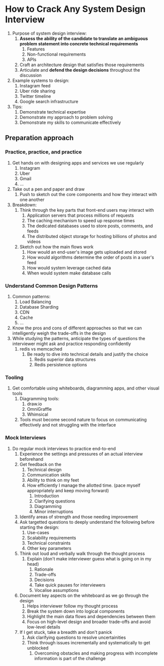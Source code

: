 # How to Crack Any System Design Interview #
1. Purpose of system design interview: 
	1. **Assess the ability of the candidate to translate an ambiguous problem statement into concrete technical requirements**
		1. Features
		2. Non-functional requirements
		3. APIs
	2. Craft an architecture design that satisfies those requirements
	3. Articulate and **defend the design decisions** throughout the discussion
2. Example systems to design:
	1. Instagram feed
	2. Uber ride sharing
	3. Twitter timeline
	4. Google search infrastructure
3. Tips:
	1. Demonstrate technical expertise
	2. Demonstrate my approach to problem solving
	3. Demonstrate my skills to communicate effectively
	
## Preparation approach ##
### Practice, practice, and practice ###
1. Get hands on with designing apps and services we use regularly
	1. Instagram
	2. Uber
	3. Gmail
	4. ...
2. Take out a pen and paper and draw
	1. Push to sketch out the core components and how they interact with one another
3. Breakdown:
	1. Think through the key parts that front-end users may interact with
		1. Application servers that process millions of requests
		2. The caching mechanism to speed up response times
		3. The dedicated databases used to store posts, comments, and feeds
		4. The distributed object storage for hosting billions of photos and videos
	2. Sketch out how the main flows work
		1. How would an end-user's image gets uploaded and stored
		2. How would algorithms determine the order of posts in a user's feed
		3. How would system leverage cached data
		4. When would system make database calls

### Understand Common Design Patterns ###
1. Common patterns:
	1. Load Balancing
	2. Database Sharding
	3. CDN
	4. Cache
	5. ...
2. Know the pros and cons of different approaches so that we can intelligently weigh the trade-offs in the design
3. While studying the patterns, anticipate the types of questions the interviewer might ask and practice responding confidently
	1. redis vs memcached
		1. Be ready to dive into technical details and justify the choice
			1. Redis superior data structures
			2. Redis persistence options

### Tooling ###
1. Get comfortable using whiteboards, diagramming apps, and other visual tools
	1. Diagramming tools:
		1. draw.io
		2. OmniGraffle
		3. Whimsical
	2. Tools must become second nature to focus on communicating effectively and not struggling with the interface
		
### Mock Interviews ###
1. Do regular mock interviews to practice end-to-end
	1. Experience the settings and pressures of an actual interview beforehand
	2. Get feedback on the 
		1. Technical design
		2. Communication skills
		3. Ability to think on my feet
		4. How efficiently I manage the allotted time. (pace myself appropriately and keep moving forward)
			1. Introduction
			2. Clarifying questions
			3. Diagramming
			4. Minor interruptions
	3. Identify areas of strength and those needing improvement
	4. Ask targetted questions to deeply understand the following before starting the design: 
		1. Use-cases
		2. Scalability requirements
		3. Technical constraints
		4. Other key parameters
	5. Think out loud and verbally walk through the thought process
		1. Explain (don't make interviewer guess what is going on in my head)
			1. Rationale
			2. Trade-offs
			3. Decisions
			4. Take quick pauses for interviewers
			5. Vocalise assumptions
	6. Document key aspects on the whiteboard as we go through the design
		1. Helps interviewer follow my thought process
		2. Break the system down into logical components
		3. Highlight the main data flows and dependencies between them
		4. Focus on high-level design and broader trade-offs and avoid low-level details
	7. If I get stuck, take a breadth and don't panick
		1. Ask clarifying questions to resolve uncertainities
		2. Think through issues incrementally and systematically to get unblocked
			1. Overcoming obstacles and making progress with incomplete information is part of the challenge